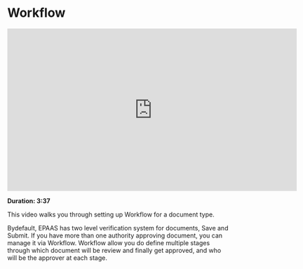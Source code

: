 <!-- add-breadcrumbs -->
# Workflow

<iframe width="660" height="371" src="https://www.youtube.com/embed/yObJUg9FxFs" frameborder="0" allowfullscreen></iframe>

**Duration: 3:37**

This video walks you through setting up Workflow for a document type.

Bydefault, EPAAS has two level verification system for documents, Save and Submit. If you have more than one authority approving document, you can manage it via Workflow. Workflow allow you do define multiple stages through which document will be review and finally get approved, and who will be the approver at each stage.
